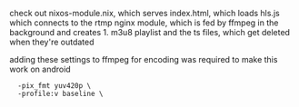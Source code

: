 check out nixos-module.nix, which serves index.html, which loads hls.js which connects to the rtmp nginx module, which is fed by ffmpeg in the background and creates 1. m3u8 playlist and the ts files, which get deleted when they're outdated

adding these settings to ffmpeg for encoding was required to make this work on android

```
  -pix_fmt yuv420p \
  -profile:v baseline \
```

